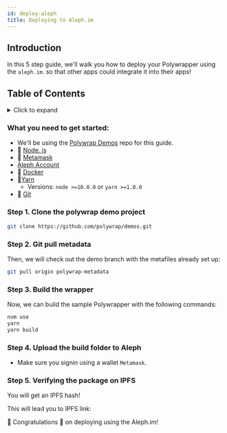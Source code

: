 ```yaml
---
id: deploy-aleph
title: Deploying to Aleph.im
---
```


## **Introduction**

In this 5 step guide,  we'll walk you how to deploy your Polywrapper using the `aleph.im`.
so that other apps could integrate it into their apps!

## **Table of Contents**
<details>
    <summary>Click to expand</summary>

  * [Introduction](#introduction)
  * [What you need to get started](#what-you-need-to-get-started)
  * [Step 1. Clone the polywrap demo project](#step-1-clone-the-polywrap-demo-project)
  * [Step 2. Pull the polywrap metadata](#step-2-git-pull-metadata)
  * [Step 3. Build the wrapper ](#step-3-build-the-wrapper)
  * [Step 4. Upload the build folder to Crust Network](#step-4-upload-the-build-folder-to-aleph)
  * [Step 5. Verifying the package on IPFS ](#step-5-verifying-the-package-on-ipfs)


</details>


### What you need to get started:
* We'll be using the [Polywrap Demos](https://github.com/polywrap/demos) repo for this guide. 
* 💚 [Node. js](https://nodejs.org/en/) 
* 👛 [Metamask](https://metamask.io)
*  [Aleph Account](https://account.aleph.im/#/ipfs)
* 🐳 [Docker](https://www.docker.com/)
* 🧶[Yarn](https://classic.yarnpkg.com/en/)
    * Versions:  `node >=10.0.0` or `yarn >=1.0.0`
* 🔸 [Git](https://git-scm.com/downloads)


### Step 1. Clone the polywrap demo project  

```bash
git clone https://github.com/polywrap/demos.git
```

### Step 2. Git pull metadata
Then, we will check out the demo branch with the metafiles already set up:

```bash
git pull origin polywrap-metadata
```

### Step 3. Build the wrapper
Now, we can build the sample Polywrapper with the following commands:

```bash
nvm use
yarn
yarn build
```


### Step 4. Upload the build folder to Aleph

* Make sure you signin using a wallet `Metamask`.





### Step 5. Verifying the package on IPFS 
You will get an IPFS hash!

This will lead you to IPFS link: 




 🎉 Congratulations 🎉 on deploying using the Aleph.im!  
